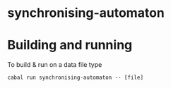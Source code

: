 # synchronising-automaton

# Building and running
To build & run on a data file type
```
cabal run synchronising-automaton -- [file]
```